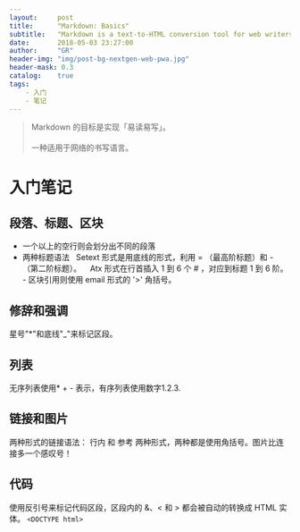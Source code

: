 ```yaml
---
layout:     post
title:      "Markdown: Basics"
subtitle:   "Markdown is a text-to-HTML conversion tool for web writers. "
date:       2018-05-03 23:27:00
author:     "GR"
header-img: "img/post-bg-nextgen-web-pwa.jpg"
header-mask: 0.3
catalog:    true
tags:
    - 入门
    - 笔记
---
```


> Markdown 的目标是实现「易读易写」。<br><br>
> 一种适用于网络的书写语言。

# 入门笔记

## 段落、标题、区块
- 一个以上的空行则会划分出不同的段落
- 两种标题语法
    Setext 形式是用底线的形式，利用 = （最高阶标题）和 - （第二阶标题）。
    Atx 形式在行首插入 1 到 6 个 # ，对应到标题 1 到 6 阶。
- 区块引用则使用 email 形式的 '>' 角括号。

## 修辞和强调
星号"*"和底线"_"来标记区段。

## 列表
无序列表使用* + - 表示，有序列表使用数字1.2.3.

## 链接和图片
两种形式的链接语法： 行内 和 参考 两种形式，两种都是使用角括号。图片比连接多一个感叹号！

## 代码
使用反引号来标记代码区段，区段内的 &、< 和 > 都会被自动的转换成 HTML 实体。
`<DOCTYPE html>`



